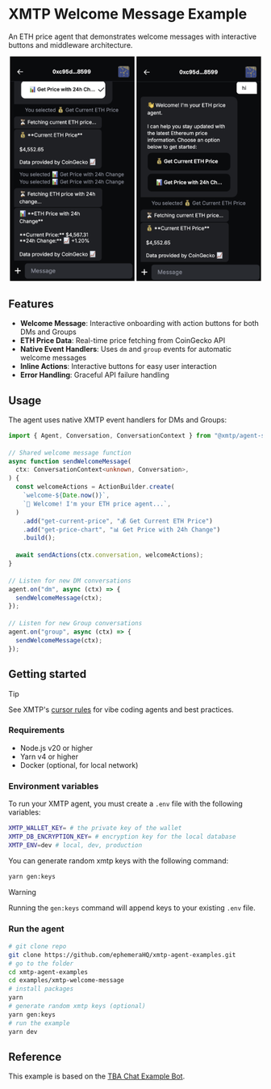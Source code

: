 # XMTP Welcome Message Example

An ETH price agent that demonstrates welcome messages with interactive buttons and middleware architecture.

<p align="center">
  <img src="media/left.png" alt="Image 1" width="49%">
  <img src="media/right.png" alt="Image 2" width="49%">
</p>

## Features

- **Welcome Message**: Interactive onboarding with action buttons for both DMs and Groups
- **ETH Price Data**: Real-time price fetching from CoinGecko API
- **Native Event Handlers**: Uses `dm` and `group` events for automatic welcome messages
- **Inline Actions**: Interactive buttons for easy user interaction
- **Error Handling**: Graceful API failure handling

## Usage

The agent uses native XMTP event handlers for DMs and Groups:

```typescript
import { Agent, Conversation, ConversationContext } from "@xmtp/agent-sdk";

// Shared welcome message function
async function sendWelcomeMessage(
  ctx: ConversationContext<unknown, Conversation>,
) {
  const welcomeActions = ActionBuilder.create(
    `welcome-${Date.now()}`,
    `👋 Welcome! I'm your ETH price agent...`,
  )
    .add("get-current-price", "💰 Get Current ETH Price")
    .add("get-price-chart", "📊 Get Price with 24h Change")
    .build();

  await sendActions(ctx.conversation, welcomeActions);
}

// Listen for new DM conversations
agent.on("dm", async (ctx) => {
  sendWelcomeMessage(ctx);
});

// Listen for new Group conversations
agent.on("group", async (ctx) => {
  sendWelcomeMessage(ctx);
});
```

## Getting started

> [!TIP]
> See XMTP's [cursor rules](/.cursor/README.md) for vibe coding agents and best practices.

### Requirements

- Node.js v20 or higher
- Yarn v4 or higher
- Docker (optional, for local network)

### Environment variables

To run your XMTP agent, you must create a `.env` file with the following variables:

```bash
XMTP_WALLET_KEY= # the private key of the wallet
XMTP_DB_ENCRYPTION_KEY= # encryption key for the local database
XMTP_ENV=dev # local, dev, production
```

You can generate random xmtp keys with the following command:

```bash
yarn gen:keys
```

> [!WARNING]
> Running the `gen:keys` command will append keys to your existing `.env` file.

### Run the agent

```bash
# git clone repo
git clone https://github.com/ephemeraHQ/xmtp-agent-examples.git
# go to the folder
cd xmtp-agent-examples
cd examples/xmtp-welcome-message
# install packages
yarn
# generate random xmtp keys (optional)
yarn gen:keys
# run the example
yarn dev
```

## Reference

This example is based on the [TBA Chat Example Bot](https://github.com/siwan-cb/tba-chat-example-bot).
